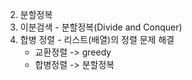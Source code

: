 2. 분할정복
  1. 이분검색
    - 분할정복(Divide and Conquer)
  2. 합병 정렬
    - 리스트(배열)의 정렬 문제 해결
      - 교환정렬 -> greedy
      - 합병정렬 -> 분할정복